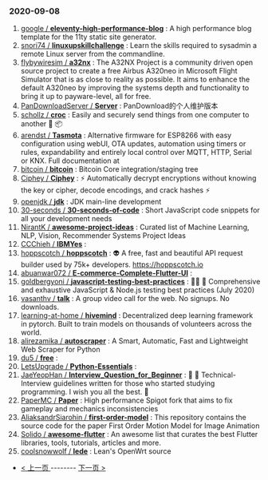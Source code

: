 ### 2020-09-08 
1. [
        google /
**eleventy-high-performance-blog**](https://github.com/google/eleventy-high-performance-blog) : A high performance blog template for the 11ty static site generator.
1. [
        snori74 /
**linuxupskillchallenge**](https://github.com/snori74/linuxupskillchallenge) : Learn the skills required to sysadmin a remote Linux server from the commandline.
1. [
        flybywiresim /
**a32nx**](https://github.com/flybywiresim/a32nx) : The A32NX Project is a community driven open source project to create a free Airbus A320neo in Microsoft Flight Simulator that is as close to reality as possible. It aims to enhance the default A320neo by improving the systems depth and functionality to bring it up to payware-level, all for free.
1. [
        PanDownloadServer /
**Server**](https://github.com/PanDownloadServer/Server) : PanDownload的个人维护版本
1. [
        schollz /
**croc**](https://github.com/schollz/croc) : Easily and securely send things from one computer to another 🐊 📦
1. [
        arendst /
**Tasmota**](https://github.com/arendst/Tasmota) : Alternative firmware for ESP8266 with easy configuration using webUI, OTA updates, automation using timers or rules, expandability and entirely local control over MQTT, HTTP, Serial or KNX. Full documentation at
1. [
        bitcoin /
**bitcoin**](https://github.com/bitcoin/bitcoin) : Bitcoin Core integration/staging tree
1. [
        Ciphey /
**Ciphey**](https://github.com/Ciphey/Ciphey) : ⚡ Automatically decrypt encryptions without knowing the key or cipher, decode encodings, and crack hashes ⚡
1. [
        openjdk /
**jdk**](https://github.com/openjdk/jdk) : JDK main-line development
1. [
        30-seconds /
**30-seconds-of-code**](https://github.com/30-seconds/30-seconds-of-code) : Short JavaScript code snippets for all your development needs
1. [
        NirantK /
**awesome-project-ideas**](https://github.com/NirantK/awesome-project-ideas) : Curated list of Machine Learning, NLP, Vision, Recommender Systems Project Ideas
1. [
        CCChieh /
**IBMYes**](https://github.com/CCChieh/IBMYes) : 
1. [
        hoppscotch /
**hoppscotch**](https://github.com/hoppscotch/hoppscotch) : 👽 A free, fast and beautiful API request builder used by 75k+ developers. https://hoppscotch.io
1. [
        abuanwar072 /
**E-commerce-Complete-Flutter-UI**](https://github.com/abuanwar072/E-commerce-Complete-Flutter-UI) : 
1. [
        goldbergyoni /
**javascript-testing-best-practices**](https://github.com/goldbergyoni/javascript-testing-best-practices) : 📗🌐 🚢 Comprehensive and exhaustive JavaScript & Node.js testing best practices (July 2020)
1. [
        vasanthv /
**talk**](https://github.com/vasanthv/talk) : A group video call for the web. No signups. No downloads.
1. [
        learning-at-home /
**hivemind**](https://github.com/learning-at-home/hivemind) : Decentralized deep learning framework in pytorch. Built to train models on thousands of volunteers across the world.
1. [
        alirezamika /
**autoscraper**](https://github.com/alirezamika/autoscraper) : A Smart, Automatic, Fast and Lightweight Web Scraper for Python
1. [
        du5 /
**free**](https://github.com/du5/free) : 
1. [
        LetsUpgrade /
**Python-Essentials**](https://github.com/LetsUpgrade/Python-Essentials) : 
1. [
        JaeYeopHan /
**Interview_Question_for_Beginner**](https://github.com/JaeYeopHan/Interview_Question_for_Beginner) : 👦 👧 Technical-Interview guidelines written for those who started studying programming. I wish you all the best. 👾
1. [
        PaperMC /
**Paper**](https://github.com/PaperMC/Paper) : High performance Spigot fork that aims to fix gameplay and mechanics inconsistencies
1. [
        AliaksandrSiarohin /
**first-order-model**](https://github.com/AliaksandrSiarohin/first-order-model) : This repository contains the source code for the paper First Order Motion Model for Image Animation
1. [
        Solido /
**awesome-flutter**](https://github.com/Solido/awesome-flutter) : An awesome list that curates the best Flutter libraries, tools, tutorials, articles and more.
1. [
        coolsnowwolf /
**lede**](https://github.com/coolsnowwolf/lede) : Lean's OpenWrt source 

- [ < 上一页 ](https://github.com/able8/github-trending-daily-record/blob/master/2020-09-07.md) -------- [ 下一页 > ](https://github.com/able8/github-trending-daily-record/blob/master/2020-09-09.md)